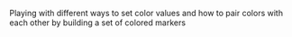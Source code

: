 Playing with different ways to set color values and how to pair colors with each other by building a set of colored markers 

